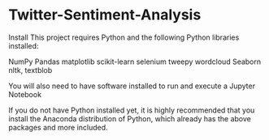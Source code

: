 # Twitter-Sentiment-Analysis

Install
This project requires Python and the following Python libraries installed:

NumPy
Pandas
matplotlib
scikit-learn
selenium 
tweepy
wordcloud
Seaborn
nltk,
textblob

You will also need to have software installed to run and execute a Jupyter Notebook

If you do not have Python installed yet, it is highly recommended that you install the Anaconda distribution of Python, which already has the above packages and more included.


